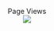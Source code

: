 <p align="center"> 
  Page Views<br>
  <img src="https://profile-counter.glitch.me/NouhiDev/count.svg" />
</p>
